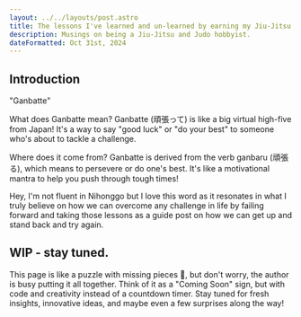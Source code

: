 ```yaml
---
layout: ../../layouts/post.astro
title: The lessons I've learned and un-learned by earning my Jiu-Jitsu blue belt 🥋.
description: Musings on being a Jiu-Jitsu and Judo hobbyist.
dateFormatted: Oct 31st, 2024
---
```


## Introduction

"Ganbatte" 

What does Ganbatte mean? Ganbatte (頑張って) is like a big virtual high-five from Japan! It's a way to say "good luck" or "do your best" to someone who's about to tackle a challenge.

Where does it come from? Ganbatte is derived from the verb ganbaru (頑張る), which means to persevere or do one's best. It's like a motivational mantra to help you push through tough times!

Hey, I'm not fluent in Nihonggo but I love this word as it resonates in what I truly believe on how we can overcome any challenge in life by failing forward and taking those lessons as a guide post on how we can get up and stand back and try again. 

## WIP - stay tuned.

This page is like a puzzle with missing pieces 🧩, but don't worry, the author is busy putting it all together. Think of it as a "Coming Soon" sign, but with code and creativity instead of a countdown timer. Stay tuned for fresh insights, innovative ideas, and maybe even a few surprises along the way!

